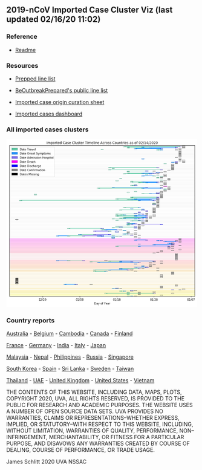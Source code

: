 ## 2019-nCoV Imported Case Cluster Viz (last updated 02/16/20 11:02)


### Reference

* [Readme](https://github.com/SchlittDataSci/SchlittDataSci.github.io/blob/master/README.md)


### Resources

* [Prepped line list](cleaned_line_list.csv)

* [BeOutbreakPrepared's public line list](https://github.com/beoutbreakprepared/nCoV2019)

* [Imported case origin curation sheet](https://docs.google.com/spreadsheets/d/1s2j-RmkO8C69HtrELpNMipkG5ftPJqCPEzGRAxIukFY/edit#gid=0)

* [Imported cases dashboard](https://datastudio.google.com/reporting/f6ad0988-f203-45f8-8d18-5d726c1d2d8b)


### All imported cases clusters

![All cases](cluster_analysis/All_imported_cases.png)

### Country reports
[Australia](country_reports/Australia_report.md)      -      [Belgium](country_reports/Belgium_report.md)      -      [Cambodia](country_reports/Cambodia_report.md)      -      [Canada](country_reports/Canada_report.md)      -      [Finland](country_reports/Finland_report.md)

[France](country_reports/France_report.md)      -      [Germany](country_reports/Germany_report.md)      -      [India](country_reports/India_report.md)      -      [Italy](country_reports/Italy_report.md)      -      [Japan](country_reports/Japan_report.md)

[Malaysia](country_reports/Malaysia_report.md)      -      [Nepal](country_reports/Nepal_report.md)      -      [Philippines](country_reports/Philippines_report.md)      -      [Russia](country_reports/Russia_report.md)      -      [Singapore](country_reports/Singapore_report.md)

[South Korea](country_reports/South%20Korea_report.md)      -      [Spain](country_reports/Spain_report.md)      -      [Sri Lanka](country_reports/Sri%20Lanka_report.md)      -      [Sweden](country_reports/Sweden_report.md)      -      [Taiwan](country_reports/Taiwan_report.md)

[Thailand](country_reports/Thailand_report.md)      -      [UAE](country_reports/UAE_report.md)      -      [United Kingdom](country_reports/United%20Kingdom_report.md)      -      [United States](country_reports/United%20States_report.md)      -      [Vietnam](country_reports/Vietnam_report.md)








THE CONTENTS OF THIS WEBSITE, INCLUDING DATA, MAPS, PLOTS, COPYRIGHT 2020, UVA, ALL RIGHTS RESERVED, IS PROVIDED TO THE PUBLIC FOR RESEARCH AND ACADEMIC PURPOSES. THE WEBSITE USES A NUMBER OF OPEN SOURCE DATA SETS. UVA PROVIDES NO WARRANTIES, CLAIMS OR REPRESENTATIONS–WHETHER EXPRESS, IMPLIED, OR STATUTORY–WITH RESPECT TO THIS WEBSITE, INCLUDING, WITHOUT LIMITATION, WARRANTIES OF QUALITY, PERFORMANCE, NON–INFRINGEMENT, MERCHANTABILITY, OR FITNESS FOR A PARTICULAR PURPOSE, AND DISAVOWS ANY WARRANTIES CREATED BY COURSE OF DEALING, COURSE OF PERFORMANCE, OR TRADE USAGE.




James Schlitt 2020 UVA NSSAC